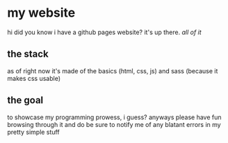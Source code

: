 # my website

hi did you know i have a github pages website? it's up there. *all of it*

## the stack

as of right now it's made of the basics (html, css, js) and sass (because it makes css usable)

## the goal

to showcase my programming prowess, i guess? anyways please have fun browsing through it and do be sure to notify me of any blatant errors in my pretty simple stuff
